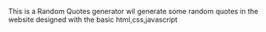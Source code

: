 This is a Random Quotes generator wil generate some random quotes in the website designed with the basic html,css,javascript
